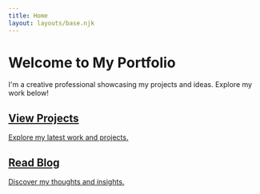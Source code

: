 ```yaml
---
title: Home
layout: layouts/base.njk
---
```

<div class="hero">
  <h1>Welcome to My Portfolio</h1>
  <p>I'm a creative professional showcasing my projects and ideas. Explore my work below!</p>
</div>

<div class="grid">
  <a href="/projects/" class="card reveal">
    <h2>View Projects</h2>
    <p>Explore my latest work and projects.</p>
  </a>
  <a href="/blog/" class="card reveal">
    <h2>Read Blog</h2>
    <p>Discover my thoughts and insights.</p>
  </a>
</div>